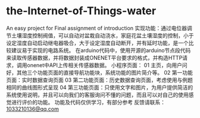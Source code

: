 # the-Internet-of-Things-water
An easy project for Final assignment of introduction
实现功能：通过电位器调节土壤湿度控制阀值，可以自动对盆栽自动浇水，家庭花盆土壤湿度的控制，小于设定湿度自动启动继电器吸合，大于设定湿度自动断开，并有延时功能，是一个比较建议易于实现的电路系统。
在arduino代码中，使用开源的arduino节点段代码来读取传感器数据，并将数据封装成ONENET平台要求的格式，并构造HTTP请求，调用onenet中API上传相关传感器数据。
小程序页面：
01 主页，向用户问好，其他三个功能页面的直接导航功能块，系统功能的图片简介等。
02 第一功能页面：实时数据查询页面
03 第二功能页面：历史数据查询页面，考虑使用与例题相同的曲线图形式呈现
04 第三功能页面：只使用文字和图片，为用户提供简洁的系统使用说明，并且可以向我们的客服询问不懂的问题，而且可以对自己的使用感觉进行评价的功能。
功能及代码仅供学习，有部分参考
反馈请联系：1033210136@qq.com
